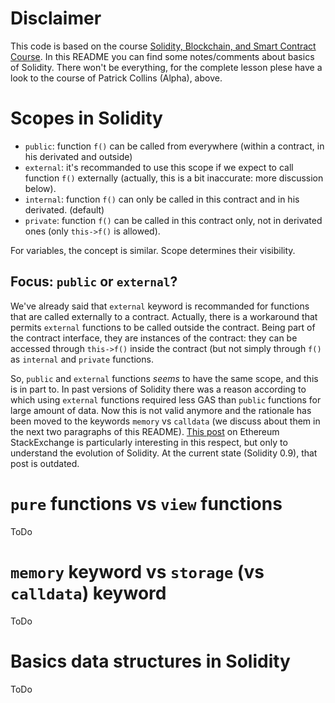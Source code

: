 # Disclaimer
This code is based on the course [Solidity, Blockchain, and Smart Contract Course](https://github.com/smartcontractkit/full-blockchain-solidity-course-py).
In this README you can find some notes/comments about basics of Solidity. There won't be everything, for the complete lesson plese have a look to the course of Patrick Collins (Alpha), above.

# Scopes in Solidity
* `public`: function `f()` can be called from everywhere (within a contract, in his derivated and outside)
* `external`: it's recommanded to use this scope if we expect to call function `f()` externally (actually, this is a bit inaccurate: more discussion below).
* `internal`: function `f()` can only be called in this contract and in his derivated. (default)
* `private`: function `f()` can be called in this contract only, not in derivated ones (only `this->f()` is allowed).

For variables, the concept is similar. Scope determines their visibility.

## Focus: `public` or `external`?
We've already said that `external` keyword is recommanded for functions that are called externally to a contract. Actually, there is a workaround that permits `external` functions to be called outside the contract. Being part of the contract interface, they are instances of the contract: they can be accessed through `this->f()` inside the contract (but not simply through `f()` as `internal` and `private` functions.

So, `public` and `external` functions _seems_ to have the same scope, and this is in part to. In past versions of Solidity there was a reason according to which using `external` functions required less GAS than `public` functions for large amount of data. Now this is not valid anymore and the rationale has been moved to the keywords `memory` vs `calldata` (we discuss about them in the next two paragraphs of this README). [This post](https://ethereum.stackexchange.com/questions/19380/external-vs-public-best-practices) on Ethereum StackExchange is particularly interesting in this respect, but only to understand the evolution of Solidity. At the current state (Solidity 0.9), that post is outdated.

# `pure` functions vs `view` functions
ToDo

# `memory` keyword vs `storage` (vs `calldata`) keyword
ToDo

# Basics data structures in Solidity
ToDo
